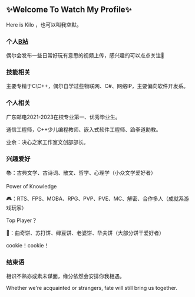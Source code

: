 ## ✨Welcome To Watch My Profile✨ 

Here is Kilo ，也可以叫我空默。

### 个人[B站](https://space.bilibili.com/13108405?spm_id_from=333.1007.0.0)
偶尔会发布一些日常好玩有意思的视频上传，感兴趣的可以点点关注🌹

### 技能相关
主要专精于C\C++，偶尔自学过些物联网、C#、网络IP，主要偏向软件开发系。

### 个人相关
广东邮电2021-2023在校专业第一、优秀毕业生。

通信工程师，C++少儿编程教师、嵌入式软件工程师、跆拳道助教。

业余：决心之家工作室文创部部长。

### 兴趣爱好
📚：古典文学、古诗词、散文、哲学、心理学（小众文学爱好者）

Power of Knowledge 

🎮：RTS、FPS、MOBA、RPG、PVP、PVE、MC、解密、合作多人（成就系游戏玩家）

Top Player？

🍪：曲奇饼、苏打饼、绿豆饼、老婆饼、华夫饼（大部分饼干爱好者）

cookie！cookie！

### 结束语
相识不熟亦或素未谋面，缘分依然会安排你我相遇。

Whether we're acquainted or strangers, fate will still bring us together.
